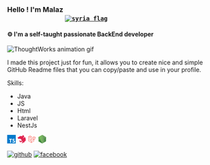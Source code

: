 ### Hello ! I'm Malaz <code><a target="_blank" rel="noopener noreferrer nofollow" href="https://upload.wikimedia.org/wikipedia/commons/5/54/Flag_of_Syria_%282025-%29.svg"><img height="15" alt="syria flag" src="https://upload.wikimedia.org/wikipedia/commons/5/54/Flag_of_Syria_%282025-%29.svg"  style="max-width:100%; vertical-align:middle; vertical-align: -20px;"></a></code>
#### ⚙️ I'm a self-taught passionate BackEnd developer 
<img 
  src="https://cdn.dribbble.com/users/2131993/screenshots/4948736/thoughtworks-gif_dribbble.gif" 
  width="380px" 
  height="220px" 
  alt="ThoughtWorks animation gif" 
/>

I made this project just for fun, 
it allows you to create nice and simple GitHub Readme files that you can copy/paste and use in your profile.

Skills:
 * Java
 * JS
 * Html
 * Laravel
 * NestJs 

<p dir="auto">
<code><a target="_blank" rel="noopener noreferrer nofollow" href="https://raw.githubusercontent.com/github/explore/80688e429a7d4ef2fca1e82350fe8e3517d3494d/topics/typescript/typescript.png"><img height="20" alt="typescript" src="https://raw.githubusercontent.com/github/explore/80688e429a7d4ef2fca1e82350fe8e3517d3494d/topics/typescript/typescript.png" style="max-width: 100%;"></a></code>
<code><a target="_blank" rel="noopener noreferrer nofollow" href="https://raw.githubusercontent.com/github/explore/main/topics/nestjs/nestjs.png"><img height="20" alt="laravel" src="https://raw.githubusercontent.com/github/explore/main/topics/nestjs/nestjs.png" style="max-width: 100%;"></a></code>
<code><a target="_blank" rel="noopener noreferrer nofollow" href="https://raw.githubusercontent.com/github/explore/80688e429a7d4ef2fca1e82350fe8e3517d3494d/topics/laravel/laravel.png"><img height="20" alt="laravel" src="https://raw.githubusercontent.com/github/explore/80688e429a7d4ef2fca1e82350fe8e3517d3494d/topics/laravel/laravel.png" style="max-width: 100%;"></a></code>
<code><a target="_blank" rel="noopener noreferrer nofollow" href="https://raw.githubusercontent.com/github/explore/80688e429a7d4ef2fca1e82350fe8e3517d3494d/topics/nodejs/nodejs.png"><img height="20" alt="nodejs" src="https://raw.githubusercontent.com/github/explore/80688e429a7d4ef2fca1e82350fe8e3517d3494d/topics/nodejs/nodejs.png" style="max-width: 100%;"></a></code>
</p>




[<img src='https://cdn.jsdelivr.net/npm/simple-icons@3.0.1/icons/github.svg' alt='github' height='40'>](https://github.com/malaz-ahmad)  [<img src='https://cdn.jsdelivr.net/npm/simple-icons@3.0.1/icons/facebook.svg' alt='facebook' height='40'>](https://www.facebook.com/malaz.ahmad3301)  



